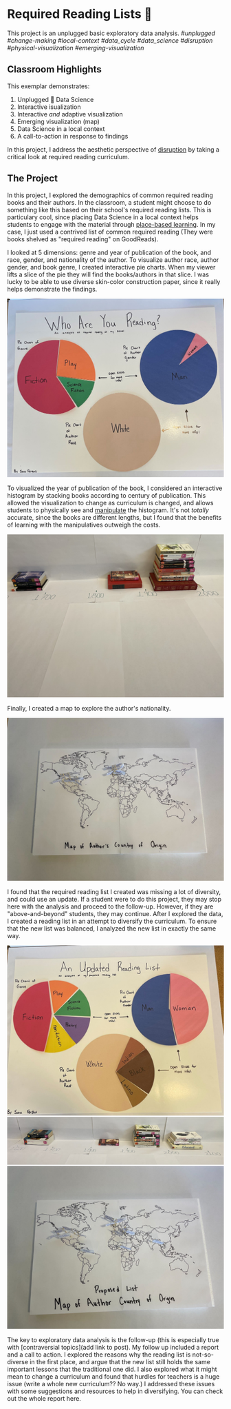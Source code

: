 # Required Reading Lists 📖
This project is an unplugged basic exploratory data analysis.
*#unplugged #change-making #local-context #data_cycle #data_science #disruption #physical-visualization #emerging-visualization*

## Classroom Highlights 
This exemplar demonstrates: 
1. Unplugged 🔌 Data Science 
2. Interactive isualization
3. Interactive *and* adaptive visualization
4. Emerging visualization (map)
5. Data Science in a local context
6. A call-to-action in response to findings

In this project, I address the aesthetic perspective of [disruption](http://www.animatingdemocracy.org/sites/default/files/pictures/AestPersp/pdfs/Aesthetics%20Short%20Take.pdf) by taking a critical look at required reading curriculum. 

## The Project

In this project, I explored the demographics of common required reading books and their authors. In the classroom, a student might choose to do something like this based on their school's required reading lists. This is particulary cool, since placing Data Science in a local context helps students to engage with the material through [place-based learning](https://www.edutopia.org/practice/place-based-learning-connecting-kids-their-community#:~:text=Place%2Dbased%20learning%20engages%20students,their%20work%20in%20their%20community.). In my case, I just used a contrived list of common required reading (They were books shelved as "required reading" on GoodReads). 

I looked at 5 dimensions: genre and year of publication of the book, and race, gender, and nationality of the author. To visualize author race, author gender, and book genre, I created interactive pie charts. When my viewer lifts a slice of the pie they will find the books/authors in that slice. I was lucky to be able to use diverse skin-color construction paper, since it really helps demonstrate the findings. 

![Pie chart of initial genre, gender, and race](pie_cart1.jpeg)

To visualized the year of publication of the book, I considered an interactive histogram by stacking books according to century of publication. This allowed the visualization to change as curriculum is changed, and allows students to physically see and [manipulate](https://www.scholastic.com/parents/school-success/homework-help/more-homework-help/math-manipulatives.html) the histogram. It's not *totally* accurate, since the books are different lengths, but I found that the benefits of learning with the manipulatives outweigh the costs. 

![Histogram of initial year of publication](hist1.jpeg)

Finally, I created a map to explore the author's nationality.

![Map of initial author nationalities](map1.jpeg)

I found that the required reading list I created was missing a lot of diversity, and could use an update. If a student were to do this project, they may stop here with the analysis and proceed to the follow-up. However, if they are "above-and-beyond" students, they may continue. After I explored the data, I created a reading list in an attempt to diversify the curriculum. To ensure that the new list was balanced, I analyzed the new list in exactly the same way. 

![Pie chart of updated race, gender, and genre](pie2.jpeg)![Histogram of updated years of publication](hist2.jpeg)![Map of updated author nationality](map2.jpeg)

The key to exploratory data analysis is the follow-up (this is especially true with [contraversial topics](add link to post). My follow up included a report and a call to action. I explored the reasons why the reading list is not-so-diverse in the first place, and argue that the new list still holds the same important lessons that the traditional one did. I also explored what it might mean to change a curriculum and found that hurdles for teachers is a huge issue (write a whole new curriculum?? No way.) I addressed these issues with some suggestions and resources to help in diversifying. You can check out the whole report here.